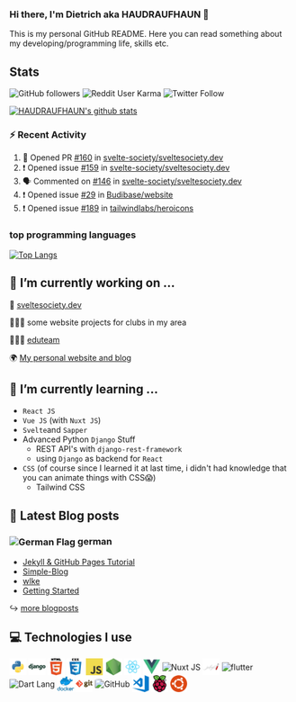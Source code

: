### Hi there, I'm Dietrich aka HAUDRAUFHAUN 👋

This is my personal GitHub README. Here you can read something about my developing/programming life, skills etc.

<!--
**HAUDRAUFHAUN/HAUDRAUFHAUN** is a ✨ _special_ ✨ repository because its `README.md` (this file) appears on your GitHub profile.

Here are some ideas to get you started:

- 🔭 I’m currently working on ...
- 🌱 I’m currently learning ...
- 👯 I’m looking to collaborate on ...
- 🤔 I’m looking for help with ...
- 💬 Ask me about ...
- 📫 How to reach me: ...
- 😄 Pronouns: ...
- ⚡ Fun fact: ...
-->

## Stats

![GitHub followers](https://img.shields.io/github/followers/HAUDRAUFHAUN?label=GitHub-Followers&logo=GitHub&style=for-the-badge) ![Reddit User Karma](https://img.shields.io/reddit/user-karma/combined/haudraufhaun?logo=reddit&style=for-the-badge) ![Twitter Follow](https://img.shields.io/twitter/follow/haudraufhaun1?color=%231da1f2&logo=twitter&logoColor=%231da1f2&style=for-the-badge)

[![HAUDRAUFHAUN's github stats](https://github-readme-stats.vercel.app/api?username=HAUDRAUFHAUN&show_icons=true&theme=slateorange&hide_border=true)](https://github.com/anuraghazra/github-readme-stats)

### ⚡ Recent Activity

<!--START_SECTION:activity-->
1. 💪 Opened PR [#160](https://github.com/svelte-society/sveltesociety.dev/pull/160) in [svelte-society/sveltesociety.dev](https://github.com/svelte-society/sveltesociety.dev)
2. ❗️ Opened issue [#159](https://github.com/svelte-society/sveltesociety.dev/issues/159) in [svelte-society/sveltesociety.dev](https://github.com/svelte-society/sveltesociety.dev)
3. 🗣 Commented on [#146](https://github.com/svelte-society/sveltesociety.dev/issues/146) in [svelte-society/sveltesociety.dev](https://github.com/svelte-society/sveltesociety.dev)
4. ❗️ Opened issue [#29](https://github.com/Budibase/website/issues/29) in [Budibase/website](https://github.com/Budibase/website)
5. ❗️ Opened issue [#189](https://github.com/tailwindlabs/heroicons/issues/189) in [tailwindlabs/heroicons](https://github.com/tailwindlabs/heroicons)
<!--END_SECTION:activity-->

### top programming languages
[![Top Langs](https://github-readme-stats.vercel.app/api/top-langs/?username=HAUDRAUFHAUN)](https://github.com/anuraghazra/github-readme-stats)

## 🔭 I’m currently working on ...

🎩 [sveltesociety.dev](https://sveltesociety.dev)

👨🏻‍💼 some website projects for clubs in my area

👨🏻‍🏫 <a href="https://github.com/HAUDRAUFHAUN/eduteam">eduteam</a>

🌍 <a href="https://haudraufhaun.github.io">My personal website and blog</a>


## 🌱 I’m currently learning ...

- `React JS` 
- `Vue JS` (with `Nuxt JS`)
- `Svelte`and `Sapper`
- Advanced Python `Django` Stuff
  - REST API's with `django-rest-framework`
  - using `Django` as backend for `React`
- `CSS` (of course since I learned it at last time, i didn't had knowledge that you can animate things with CSS😱)
  - Tailwind CSS

## 📕 Latest Blog posts 

### <img align="center" alt="German Flag" width="25px" src="https://external-content.duckduckgo.com/iu/?u=https%3A%2F%2Fupload.wikimedia.org%2Fwikipedia%2Fen%2Fthumb%2Fb%2Fba%2FFlag_of_Germany.svg%2F1200px-Flag_of_Germany.svg.png&f=1&nofb=1"> german

<!-- BLOG-POST-LIST:START -->
- [Jekyll &amp; GitHub Pages Tutorial](https://haudraufhaun.github.io/2020/08/02/githubpages-tutorial.html)
- [Simple-Blog](https://haudraufhaun.github.io/2020/07/23/simple-blog.html)
- [wlke](https://haudraufhaun.github.io/2020/07/18/wlke.html)
- [Getting Started](https://haudraufhaun.github.io/2020/07/17/start.html)
<!-- BLOG-POST-LIST:END -->
  ↪ [more blogposts](https://haudraufhaun.github.io/blog/)


## 💻 Technologies I use

<img align="center" alt="Python" width="30px" src="https://raw.githubusercontent.com/github/explore/80688e429a7d4ef2fca1e82350fe8e3517d3494d/topics/python/python.png"> <img align="center" alt="Django" width="30px" src="https://raw.githubusercontent.com/github/explore/80688e429a7d4ef2fca1e82350fe8e3517d3494d/topics/django/django.png"> <img align="center" alt="HTML" width="30px" src="https://raw.githubusercontent.com/github/explore/80688e429a7d4ef2fca1e82350fe8e3517d3494d/topics/html/html.png"> <img align="center" alt="CSS" width="30px" src="https://raw.githubusercontent.com/github/explore/80688e429a7d4ef2fca1e82350fe8e3517d3494d/topics/css/css.png"> <img align="center" alt="Javascript" width="30px" src="https://raw.githubusercontent.com/github/explore/80688e429a7d4ef2fca1e82350fe8e3517d3494d/topics/javascript/javascript.png"> <img align="center" alt="Node JS" width="30px" src="https://raw.githubusercontent.com/github/explore/80688e429a7d4ef2fca1e82350fe8e3517d3494d/topics/nodejs/nodejs.png"> <img align="center" alt="React" width="30px" src="https://raw.githubusercontent.com/github/explore/80688e429a7d4ef2fca1e82350fe8e3517d3494d/topics/react/react.png"> <img align="center" alt="Vue.js" width="30px" src="https://raw.githubusercontent.com/github/explore/80688e429a7d4ef2fca1e82350fe8e3517d3494d/topics/vue/vue.png"> <img align="center" alt="Nuxt JS" width="30px" src="https://camo.githubusercontent.com/06b2f979b4fbab8f1822cab69783700f0afa1f90/68747470733a2f2f6e7578746a732e6f72672f6d6574615f3430302e706e67"> <img align="center" alt="jekyll" width="30px" src="https://raw.githubusercontent.com/github/explore/80688e429a7d4ef2fca1e82350fe8e3517d3494d/topics/jekyll/jekyll.png"> <img align="center" alt="flutter" width="30px" src="https://avatars1.githubusercontent.com/u/14101776?s=200&v=4"> <img align="center" alt="Dart Lang" width="30px" src="https://pbs.twimg.com/profile_images/993555605078994945/Yr-pWI4G_400x400.jpg"> <img align="center" alt="Docker" width="30px" src="https://raw.githubusercontent.com/github/explore/80688e429a7d4ef2fca1e82350fe8e3517d3494d/topics/docker/docker.png"> <img align="center" alt="Git" width="30px" src="https://raw.githubusercontent.com/github/explore/80688e429a7d4ef2fca1e82350fe8e3517d3494d/topics/git/git.png"> <img align="center" alt="GitHub" width="30px" style="border-radius: 12%;" src="https://avatars1.githubusercontent.com/u/9919?s=200&v=4"> <img align="center" alt="VS Code" width="30px" src="https://raw.githubusercontent.com/github/explore/80688e429a7d4ef2fca1e82350fe8e3517d3494d/topics/visual-studio-code/visual-studio-code.png"> <img align="center" alt="Raspberry Pi Logo" width="30px" src="https://raw.githubusercontent.com/github/explore/80688e429a7d4ef2fca1e82350fe8e3517d3494d/topics/raspberry-pi/raspberry-pi.png"> <img align="center" alt="Ubuntu Logo" width="30px" src="https://raw.githubusercontent.com/github/explore/80688e429a7d4ef2fca1e82350fe8e3517d3494d/topics/ubuntu/ubuntu.png">
